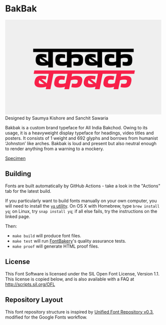 # BakBak
![BakBak](/images/Bakbak.jpg)
Designed by Saumya Kishore and Sanchit Sawaria

Bakbak is a custom brand typeface for All India Bakchod. Owing to its usage, it is a heavyweight display typeface for headings, video titles and posters. It consists of 1 weight and 692 glyphs and borrows from humanist ‘Johnston’ like arches. Bakbak is loud and present but also neutral enough to render anything from a warning to a mockery.

[Specimen](https://www.sawariasanchit.com/bakbak)

## Building

Fonts are built automatically by GitHub Actions - take a look in the "Actions" tab for the latest build.

If you particularly want to build fonts manually on your own computer, you will need to install the [`yq` utility](https://github.com/mikefarah/yq). On OS X with Homebrew, type `brew install yq`; on Linux, try `snap install yq`; if all else fails, try the instructions on the linked page.

Then:

* `make build` will produce font files.
* `make test` will run [FontBakery](https://github.com/googlefonts/fontbakery)'s quality assurance tests.
* `make proof` will generate HTML proof files.

## License

This Font Software is licensed under the SIL Open Font License, Version 1.1.
This license is copied below, and is also available with a FAQ at
http://scripts.sil.org/OFL

## Repository Layout

This font repository structure is inspired by [Unified Font Repository v0.3](https://github.com/unified-font-repository/Unified-Font-Repository), modified for the Google Fonts workflow.

